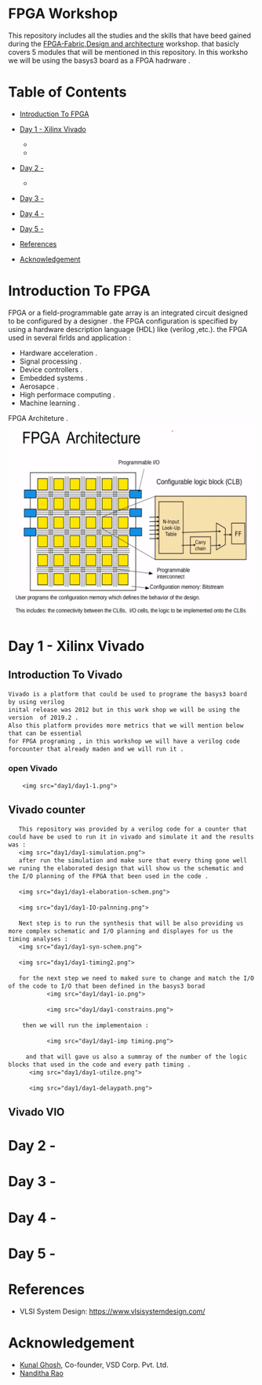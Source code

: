 # FPGA Workshop
  This repository includes all the studies and the skills that have beed gained during the [FPGA-Fabric,Design and architecture](https://www.vlsisystemdesign.com/fpga/?utm_term=582784&utm_content=educational&utm_source=email-sendgrid&utm_medium=382714&utm_campaign=2022-12-05) workshop. that basicly covers 5 modules that will be mentioned in this repository. In this worksho we will be using the basys3 board as a FPGA hadrware .
  


# Table of Contents
  - [Introduction To FPGA](#introduction-to-FPGA)
  - [Day 1 - Xilinx Vivado](#day-1---Xilinx-Vivado)
    - [](#)
    - [](#)
  - [Day 2 - ](#day-2---)
    - [](#)
     
  - [Day 3 - ](#day-3---)
    
  - [Day 4 - ](#day-4---)
    
  - [Day 5 - ](#day-5---)
   
  - [References](#references)
  - [Acknowledgement](#acknowledgement)
 
# Introduction To FPGA

  FPGA or a field-programmable gate array is an integrated circuit designed to be configured by a designer . the FPGA configuration is specified by using a hardware 
description language (HDL) like (verilog ,etc.).
the FPGA used in several firlds and application :
   - Hardware acceleration .
   - Signal processing .
   - Device controllers .
   - Embedded systems .
   - Aerosapce .
   - High performace computing .
   - Machine learning .
 
 FPGA Architeture .
    <img src="day1/archi.png">
 

  
# Day 1 - Xilinx Vivado

  ## Introduction To Vivado 
    Vivado is a platform that could be used to programe the basys3 board by using verilog 
    inital release was 2012 but in this work shop we will be using the version  of 2019.2 .
    Also this platform provides more metrics that we will mention below that can be essential
    for FPGA programing , in this workshop we will have a verilog code forcounter that already maden and we will run it .
      
   ### open Vivado 
   
        <img src="day1/day1-1.png">
    
   ## Vivado counter
       This repository was provided by a verilog code for a counter that could have be used to run it in vivado and simulate it and the results was :
       <img src="day1/day1-simulation.png">
       after run the simulation and make sure that every thing gone well we runing the elaborated design that will show us the schematic and the I/O planning of the FPGA that been used in the code .
       
       <img src="day1/day1-elaboration-schem.png">
       
       <img src="day1/day1-IO-palnning.png">
       
       Next step is to run the synthesis that will be also providing us more complex schematic and I/O planning and displayes for us the timing analyses :
       <img src="day1/day1-syn-schem.png">
       
       <img src="day1/day1-timing2.png">
       
       for the next step we need to maked sure to change and match the I/O of the code to I/O that been defined in the basys3 borad  
               <img src="day1/day1-io.png">
               
               <img src="day1/day1-constrains.png">
               
        then we will run the implementaion :
        
               <img src="day1/day1-imp timing.png">
               
         and that will gave us also a summray of the number of the logic blocks that used in the code and every path timing .
          <img src="day1/day1-utilze.png">
          
          <img src="day1/day1-delaypath.png">
          
   ## Vivado VIO

   
      
  

 
 
# Day 2 - 
 
 
# Day 3 - 


# Day 4 -


# Day 5 - 


  

   
# References
  - VLSI System Design: https://www.vlsisystemdesign.com/
 

# Acknowledgement
  - [Kunal Ghosh](https://github.com/kunalg123), Co-founder, VSD Corp. Pvt. Ltd.
  - [Nanditha Rao](https://github.com/nandithaec)
